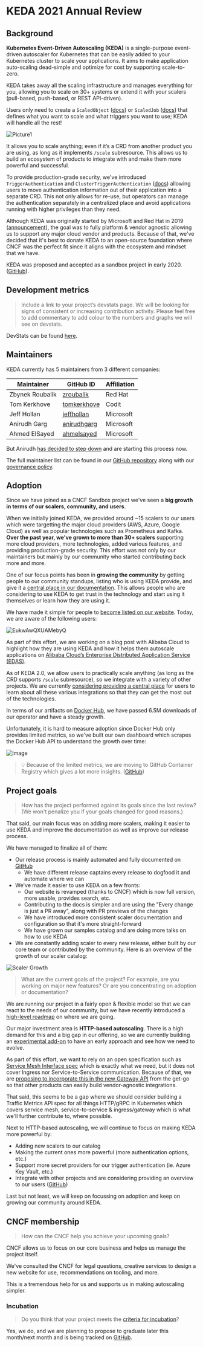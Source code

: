 # KEDA 2021 Annual Review

## Background

**Kubernetes Event-Driven Autoscaling (KEDA)** is a single-purpose event-driven autoscaler for Kubernetes that can be easily added to your Kubernetes cluster to scale your applications. It aims to make application auto-scaling dead-simple and optimize for cost by supporting scale-to-zero.

KEDA takes away all the scaling infrastructure and manages everything for you, allowing you to scale on 30+ systems or extend it with your scalers (pull-based, push-based, or REST API-driven).

Users only need to create a `ScaledObject` ([docs](https://keda.sh/docs/latest/concepts/scaling-deployments/)) or `ScaledJob` ([docs](https://keda.sh/docs/latest/concepts/scaling-jobs/)) that defines what you want to scale and what triggers you want to use; KEDA will handle all the rest!

![Picture1](https://user-images.githubusercontent.com/4345663/108470255-f9163400-7289-11eb-98fc-6a5f522202e0.png)

It allows you to scale anything; even if it’s a CRD from another product you are using, as long as it implements `/scale` subresource. This allows us to build an ecosystem of products to integrate with and make them more powerful and successful.

To provide production-grade security, we've introduced `TriggerAuthentication` and `ClusterTriggerAuthentication` ([docs](https://keda.sh/docs/latest/concepts/authentication/)) allowing users to move authentication information out of their application into a separate CRD. This not only allows for re-use, but operators can manage the authentication separately in a centralized place and avoid applications running with higher privileges than they need.

Although KEDA was originally started by Microsoft and Red Hat in 2019 ([announcement](https://cloudblogs.microsoft.com/opensource/2019/05/06/announcing-keda-kubernetes-event-driven-autoscaling-containers/)), the goal was to fully platform & vendor agnostic allowing us to support any major cloud vendor and products. Because of that, we've decided that it's best to donate KEDA to an open-source foundation where CNCF was the perfect fit since it aligns with the ecosystem and mindset that we have.

KEDA was proposed and accepted as a sandbox project in early 2020. ([GitHub](https://github.com/cncf/toc/issues/335)).

## Development metrics

> Include a link to your project’s devstats page. We will be looking for signs of consistent or increasing contribution activity. Please feel free to add commentary to add colour to the numbers and graphs we will see on devstats.

DevStats can be found [here](https://keda.devstats.cncf.io/d/8/dashboards?orgId=1&refresh=15m).

## Maintainers

KEDA currently has 5 maintainers from 3 different companies:

| Maintainer           | GitHub ID                                     | Affiliation |
| -------------------- | --------------------------------------------- | ----------- |
| Zbynek Roubalik      | [zroubalik](https://github.com/zroubalik)     | Red Hat     |
| Tom Kerkhove         | [tomkerkhove](https://github.com/tomkerkhove) | Codit       |
| Jeff Hollan          | [jeffhollan](https://github.com/jeffhollan)   | Microsoft   |
| Anirudh Garg         | [anirudhgarg](https://github.com/anirudhgarg) | Microsoft   |
| Ahmed ElSayed        | [ahmelsayed](https://github.com/ahmelsayed)   | Microsoft   |

But Anirudh [has decided to step down](https://github.com/kedacore/governance/issues/17) and are starting this process now.

The full maintainer list can be found in our [GitHub repository](https://github.com/kedacore/governance/blob/main/MAINTAINERS.md) along with our [governance policy](https://github.com/kedacore/governance/blob/main/GOVERNANCE.md).

## Adoption

Since we have joined as a CNCF Sandbox project we've seen a **big growth in terms of our scalers, community, and users**.

When we initially joined KEDA, we provided around ~15 scalers to our users which were targetting the major cloud providers (AWS, Azure, Google Cloud) as well as popular technologies such as Prometheus and Kafka. **Over the past year, we've grown to more than 30+ scalers** supporting more cloud providers, more technologies, added various features, and providing production-grade security. This effort was not only by our maintainers but mainly by our community who started contributing back more and more.

One of our focus points has been in **growing the community** by getting people to our community standups, listing who is using KEDA provide, and give it a [central place in our documentation](https://keda.sh/community/). This allows people who are considering to use KEDA to get trust in the technology and start using it themselves or learn how they are using it.

We have made it simple for people to [become listed on our website](https://github.com/kedacore/keda#become-a-listed-keda-user). Today, we are aware of the following users:

![EukwAwQXUAMebyQ](https://user-images.githubusercontent.com/4345663/108509240-4790f600-72bd-11eb-9322-58c72f066b17.jpg)

As part of this effort, we are working on a blog post with Alibaba Cloud to highlight how they are using KEDA and how it helps them autoscale applications on [Alibaba Cloud’s Enterprise Distributed Application Service (EDAS)](https://www.alibabacloud.com/product/edas).

As of KEDA 2.0, we allow users to practically scale anything (as long as the CRD supports `/scale` subresource), so we integrate with a variety of other projects. We are currently [considering providing a central place](https://github.com/kedacore/governance/issues/14) for users to learn about all these various integrations so that they can get the most out of the technologies.

In terms of our artifacts on [Docker Hub](https://hub.docker.com/r/kedacore/keda), we have passed 6.5M downloads of our operator and have a steady growth.

Unfortunately, it is hard to measure adoption since Docker Hub only provides limited metrics, so we've built our own dashboard which scrapes the Docker Hub API to understand the growth over time:

![image](https://user-images.githubusercontent.com/4345663/108208162-f51ed080-7128-11eb-8bbe-d05a8bc35b5e.png)

> 💡 Because of the limited metrics, we are moving to GitHub Container Registry which gives a lot more insights. ([GitHub](https://github.com/kedacore/governance/issues/16))

## Project goals

> How has the project performed against its goals since the last review? (We won't penalize you if your goals changed for good reasons.)

That said, our main focus was on adding more scalers, making it easier to use KEDA and improve the documentation as well as improve our release process.

We have managed to finalize all of them:

- Our release process is mainly automated and fully documented on [GitHub](https://github.com/kedacore/keda/blob/main/RELEASE-PROCESS.MD)
  - We have different release captains every release to dogfood it and automate where we can
- We've made it easier to use KEDA on a few fronts:
  - Our website is revamped (thanks to CNCF) which is now full version, more usable, provides search, etc.
  - Contributing to the docs is simpler and are using the "Every change is just a PR away", along with PR previews of the changes
  - We have introduced more consistent scaler documentation and configuration so that it's more straight-forward
  - We have grown our samples catalog and are doing more talks on how to use KEDA
- We are constantly adding scaler to every new release, either built by our core team or contributed by the community.
Here is an overview of the growth of our scaler catalog:

![Scaler Growth](https://user-images.githubusercontent.com/4345663/108472973-b5252e00-728d-11eb-8d06-3d7ae07e3b77.png)

> What are the current goals of the project? For example, are you working on major new features? Or are you concentrating on adoption or documentation?

We are running our project in a fairly open & flexible model so that we can react to the needs of our community, but we have recently introduced a [high-level roadmap](https://github.com/kedacore/keda/projects/3) on where we are going.

Our major investment area is **HTTP-based autoscaling**. There is a high demand for this and a big gap in our offering, so we are currently building an [experimental add-on](https://github.com/kedacore/http-add-on) to have an early approach and see how we need to evolve.

As part of this effort, we want to rely on an open specification such as [Service Mesh Interface spec](https://smi-spec.io/) which is exactly what we need, but it does not cover Ingress nor Service-to-Service communication. Because of that, we are [proposing to incorporate this in the new Gateway API](https://github.com/kubernetes-sigs/gateway-api/issues/554) from the get-go so that other products can easily build vendor-agnostic integrations.

That said, this seems to be a gap where we should consider building a Traffic Metrics API spec for all things HTTP/gRPC in Kubernetes which covers service mesh, service-to-service & ingress/gateway which is what we'll further contribute to, where possible.

Next to HTTP-based autoscaling, we will continue to focus on making KEDA more powerful by:

- Adding new scalers to our catalog
- Making the current ones more powerful (more authentication options, etc.)
- Support more secret providers for our trigger authentication (ie. Azure Key Vault, etc.)
- Integrate with other projects and are considering providing an overview to our users ([GitHub](https://github.com/kedacore/governance/issues/14))

Last but not least, we will keep on focussing on adoption and keep on growing our community around KEDA.

## CNCF membership

> How can the CNCF help you achieve your upcoming goals?

CNCF allows us to focus on our core business and helps us manage the project itself.

We've consulted the CNCF for legal questions, creative services to design a new website for use, recommendations on tooling, and more.

This is a tremendous help for us and supports us in making autoscaling simpler.

### Incubation

> Do you think that your project meets the [criteria for incubation](https://github.com/cncf/toc/blob/master/process/graduation_criteria.md#incubating-stage)?

Yes, we do, and we are planning to propose to graduate later this month/next month and is being tracked on [GitHub](https://github.com/kedacore/governance/issues/2).
